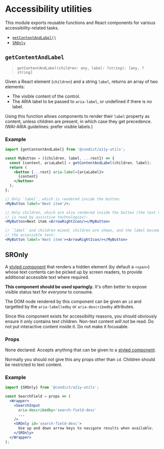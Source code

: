 # Accessibility utilities

This module exports reusable functions and React components for various accessibility-related tasks.

* [`getContentAndLabel()`](#getcontentandlabel)
* [`SROnly`](#sronly)

## `getContentAndLabel`

> `getContentAndLabel(children: any, label: ?string): [any, ?string]`

Given a React element (`children`) and a string `label`, returns an array of two elements:

- The visible content of the control.
- The ARIA label to be passed to `aria-label`, or undefined if there is no label.

Using this function allows components to render their `label` property as content, unless children are present, in which case they get precedence. (WAI-ARIA guidelines: prefer visible labels.)

### Example

```jsx
import {getContentAndLabel} from '@condict/a11y-utils';

const MyButton = ({children, label, ...rest}) => {
  const [content, ariaLabel] = getContentAndLabel(children, label);
  return (
    <button {...rest} aria-label={ariaLabel}>
      {content}
    </button>
  );
};

// Only `label`, which is rendered inside the button:
<MyButton label='Next item'/>;

// Only children, which are also rendered inside the button (the text node
// is read by assistive technologies):
<MyButton>Next item <ArrowRightIcon/></MyButton>

// `label` and children mixed; children are shown, and the label becomes
// the accessible text:
<MyButton label='Next item'><ArrowRightIcon/></MyButton>
```

## SROnly

A [styled component][styled-components] that renders a hidden element (by default a `<span>`) whose text contents can be picked up by screen readers, to provide additional accessible text where required.

**This component should be used sparingly.** It's often better to expose visible status text for _everyone_ to consume.

The DOM node rendered by this component can be given an `id` and targetted by the `aria-labelledby` or `aria-describedby` attributes.

Since this component exists for accessibility reasons, you should obviously ensure it only contains text children. Non-text content *will not* be read. Do not put interactive content inside it. Do not make it focusable.

### Props

None declared. Accepts anything that can be given to a [styled component][styled-components].

Normally you should not give this any props other than `id`. Children should be restricted to text content.

### Example

```jsx
import {SROnly} from '@condict/a11y-utils';

const SearchField = props => (
  <Wrapper>
    <SearchInput
      aria-describedby='search-field-desc'
      ...
    />
    <SROnly id='search-field-desc'>
      Use up and down arrow keys to navigate results when available.
    </SROnly>
  </Wrapper>
);
```

[styled-components]: https://www.styled-components.com/
